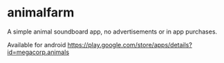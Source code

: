 # animalfarm
A simple animal soundboard app, no advertisements or in app purchases.

Available for android https://play.google.com/store/apps/details?id=megacorp.animals
